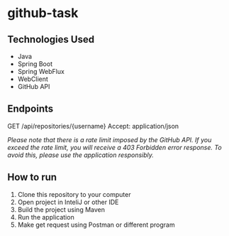 # github-task
## Technologies Used
- Java
- Spring Boot
- Spring WebFlux
- WebClient
- GitHub API

## Endpoints

GET /api/repositories/{username}
Accept: application/json

_Please note that there is a rate limit imposed by the GitHub API. If you exceed the rate limit, you will receive a 403 Forbidden error response. To avoid this, please use the application responsibly._

## How to run
1. Clone this repository to your computer
2. Open project in InteliJ or other IDE
3. Build the project using Maven
4. Run the application
5. Make get request using Postman or different program



